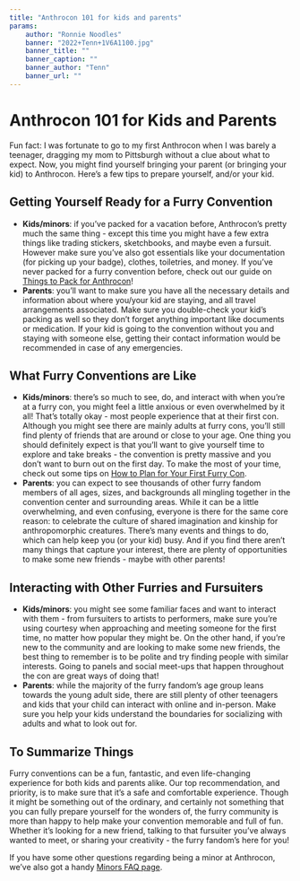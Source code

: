 ```yaml
---
title: "Anthrocon 101 for kids and parents"
params:
    author: "Ronnie Noodles"
    banner: "2022+Tenn+1V6A1100.jpg"
    banner_title: ""
    banner_caption: ""
    banner_author: "Tenn"
    banner_url: ""
---
```


# Anthrocon 101 for Kids and Parents

Fun fact: I was fortunate to go to my first Anthrocon when I was barely a teenager, dragging my mom to Pittsburgh without a clue about what to expect. Now, you might find yourself bringing your parent (or bringing your kid) to Anthrocon. Here’s a few tips to prepare yourself, and/or your kid.

## Getting Yourself Ready for a Furry Convention

- **Kids/minors**: if you’ve packed for a vacation before, Anthrocon’s pretty much the same thing - except this time you might have a few extra things like trading stickers, sketchbooks, and maybe even a fursuit. However make sure you’ve also got essentials like your documentation (for picking up your badge), clothes, toiletries, and money. If you’ve never packed for a furry convention before, check out our guide on [Things to Pack for Anthrocon](/guides/things-to-pack-for-anthrocon)!
- **Parents**: you’ll want to make sure you have all the necessary details and information about where you/your kid are staying, and all travel arrangements associated. Make sure you double-check your kid’s packing as well so they don’t forget anything important like documents or medication. If your kid is going to the convention without you and staying with someone else, getting their contact information would be recommended in case of any emergencies.

## What Furry Conventions are Like

- **Kids/minors**: there’s so much to see, do, and interact with when you’re at a furry con, you might feel a little anxious or even overwhelmed by it all! That’s totally okay - most people experience that at their first con. Although you might see there are mainly adults at furry cons, you’ll still find plenty of friends that are around or close to your age. One thing you should definitely expect is that you’ll want to give yourself time to explore and take breaks - the convention is pretty massive and you don’t want to burn out on the first day. To make the most of your time, check out some tips on [How to Plan for Your First Furry Con](https://www.anthrocon.org/guides/how-to-plan-your-first-furry-convention).
- **Parents**: you can expect to see thousands of other furry fandom members of all ages, sizes, and backgrounds all mingling together in the convention center and surrounding areas. While it can be a little overwhelming, and even confusing, everyone is there for the same core reason: to celebrate the culture of shared imagination and kinship for anthropomorphic creatures. There’s many events and things to do, which can help keep you (or your kid) busy. And if you find there aren’t many things that capture your interest, there are plenty of opportunities to make some new friends - maybe with other parents!

## Interacting with Other Furries and Fursuiters

- **Kids/minors**: you might see some familiar faces and want to interact with them - from fursuiters to artists to performers, make sure you’re using courtesy when approaching and meeting someone for the first time, no matter how popular they might be. On the other hand, if you’re new to the community and are looking to make some new friends, the best thing to remember is to be polite and try finding people with similar interests. Going to panels and social meet-ups that happen throughout the con are great ways of doing that!
- **Parents**: while the majority of the furry fandom’s age group leans towards the young adult side, there are still plenty of other teenagers and kids that your child can interact with online and in-person. Make sure you help your kids understand the boundaries for socializing with adults and what to look out for.

## To Summarize Things

Furry conventions can be a fun, fantastic, and even life-changing experience for both kids and parents alike. Our top recommendation, and priority, is to make sure that it’s a safe and comfortable experience. Though it might be something out of the ordinary, and certainly not something that you can fully prepare yourself for the wonders of, the furry community is more than happy to help make your convention memorable and full of fun. Whether it’s looking for a new friend, talking to that fursuiter you’ve always wanted to meet, or sharing your creativity - the furry fandom’s here for you!

If you have some other questions regarding being a minor at Anthrocon, we’ve also got a handy [Minors FAQ page](/faq/minors-questions).

